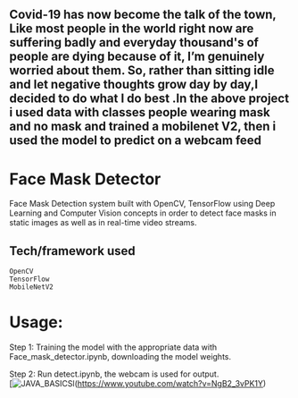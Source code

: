 ## Covid-19 has now become the talk of the town, Like most people in the world right now are suffering badly and everyday thousand's of people are dying because of it, I’m genuinely worried about them. So, rather than sitting idle and let negative thoughts grow day by day,I decided to do what I do best .In the above project i used data with classes people wearing mask and no mask and trained a mobilenet V2, then i used the model to predict on a webcam feed

# Face Mask Detector
   Face Mask Detection system built with OpenCV, TensorFlow using Deep Learning and Computer Vision concepts in order to detect face masks in static images as well as in real-time video streams. 

## Tech/framework used
    OpenCV
    TensorFlow
    MobileNetV2

# Usage:

   Step 1: Training the model with the appropriate data with Face_mask_detector.ipynb, downloading the model weights.

   Step 2: Run detect.ipynb, the webcam is used for output. <br/>
[![JAVA_BASICS](https://img.youtube.com/vi/NgB2_3vPK1Y)l(https://www.youtube.com/watch?v=NgB2_3vPK1Y)
